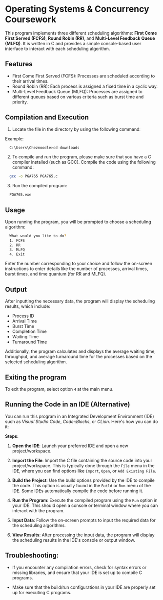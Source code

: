 # Operating Systems & Concurrency Coursework

This program implements three different scheduling algorithms: **First Come First Served (FCFS)**, **Round Robin (RR)**, and **Multi-Level Feedback Queue (MLFQ)**. It is written in C and provides a simple console-based user interface to interact with each scheduling algorithm.

## Features

- First Come First Served (FCFS): Processes are scheduled according to their arrival times.
- Round Robin (RR): Each process is assigned a fixed time in a cyclic way.
- Multi-Level Feedback Queue (MLFQ): Processes are assigned to different queues based on various criteria such as burst time and priority.


## Compilation and Execution

1. Locate the file in the directory by using the following command:

Example:

```bash
  C:\Users\Cheznoodle>cd downloads

```

2. To compile and run the program, please make sure that you have a C compiler installed (such as GCC). Compile the code using the following command:

```bash
  gcc -o PGA765 PGA765.c

```

3. Run the compiled program:

```bash
  PGA765.exe
```

## Usage

Upon running the program, you will be prompted to choose a scheduling algorithm:

```bash
  What would you like to do?
  1. FCFS
  2. RR
  3. MLFQ
  4. Exit
```


Enter the number corresponding to your choice and follow the on-screen instructions to enter details like the number of processes, arrival times, burst times, and time quantum (for RR and MLFQ).

## Output

After inputting the necessary data, the program will display the scheduling results, which include:

- Process ID
- Arrival Time
- Burst Time
- Completion Time
- Waiting Time
- Turnaround Time
  

Additionally, the program calculates and displays the average waiting time, throughput, and average turnaround time for the processes based on the selected scheduling algorithm.


## Exiting the program

To exit the program, select option `4` at the main menu.

## Running the Code in an IDE (Alternative)

You can run this program in an Integrated Development Environment (IDE) such as _Visual Studio Code_, _Code::Blocks_, or _CLion_. Here's how you can do it:

**Steps:**

1. **Open the IDE**: Launch your preferred IDE and open a new project/workspace.

2. **Import the File**: Import the C file containing the source code into your project/workspace. This is typically done through the `File` menu in the IDE, where you can find options like `Import`, `Open`, or `Add Existing File`.

3. **Build the Project**: Use the build options provided by the IDE to compile the code. This option is usually found in the `Build` or `Run` menu of the IDE. Some IDEs automatically compile the code before running it.

4. **Run the Program**: Execute the compiled program using the `Run` option in your IDE. This should open a console or terminal window where you can interact with the program.

5. **Input Data**: Follow the on-screen prompts to input the required data for the scheduling algorithms.

6. **View Results**: After processing the input data, the program will display the scheduling results in the IDE's console or output window.

## Troubleshooting:

- If you encounter any compilation errors, check for syntax errors or missing libraries, and ensure that your IDE is set up to compile C programs.
  
- Make sure that the build/run configurations in your IDE are properly set up for executing C programs.

